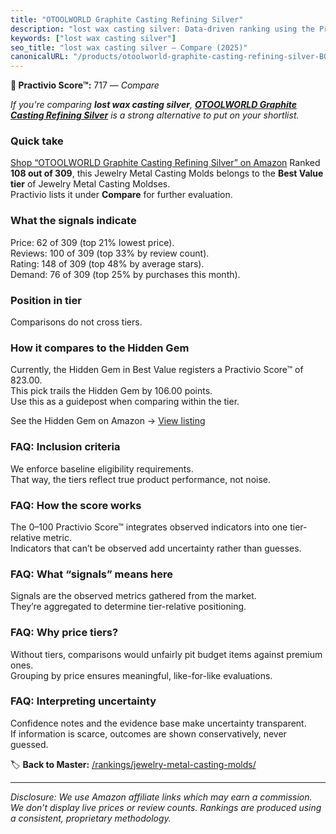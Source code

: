 ```yaml
---
title: "OTOOLWORLD Graphite Casting Refining Silver"
description: "lost wax casting silver: Data-driven ranking using the Practivio Score™. Positioned by quality, value, demand, findability, momentum."
keywords: ["lost wax casting silver"]
seo_title: "lost wax casting silver — Compare (2025)"
canonicalURL: "/products/otoolworld-graphite-casting-refining-silver-B08LP7DH6D/"
---
```


**🛒 Practivio Score™:** 717 — _Compare_


*If you're comparing **lost wax casting silver**, **[OTOOLWORLD Graphite Casting Refining Silver](https://www.amazon.com/dp/B08LP7DH6D?tag=practivio-20)** is a strong alternative to put on your shortlist.*
### Quick take
[Shop “OTOOLWORLD Graphite Casting Refining Silver” on Amazon](https://www.amazon.com/dp/B08LP7DH6D?tag=practivio-20)
Ranked **108 out of 309**, this Jewelry Metal Casting Molds belongs to the **Best Value tier** of Jewelry Metal Casting Moldses.  
Practivio lists it under **Compare** for further evaluation.

### What the signals indicate
Price: 62 of 309 (top 21% lowest price).  
Reviews: 100 of 309 (top 33% by review count).  
Rating: 148 of 309 (top 48% by average stars).  
Demand: 76 of 309 (top 25% by purchases this month).

### Position in tier
Comparisons do not cross tiers.

### How it compares to the Hidden Gem
Currently, the Hidden Gem in Best Value registers a Practivio Score™ of 823.00.  
This pick trails the Hidden Gem by 106.00 points.  
Use this as a guidepost when comparing within the tier.  

See the Hidden Gem on Amazon → [View listing](https://www.amazon.com/dp/B08PBWJB79?tag=practivio-20)

### FAQ: Inclusion criteria
We enforce baseline eligibility requirements.  
That way, the tiers reflect true product performance, not noise.

### FAQ: How the score works
The 0–100 Practivio Score™ integrates observed indicators into one tier-relative metric.  
Indicators that can’t be observed add uncertainty rather than guesses.

### FAQ: What “signals” means here
Signals are the observed metrics gathered from the market.  
They’re aggregated to determine tier-relative positioning.

### FAQ: Why price tiers?
Without tiers, comparisons would unfairly pit budget items against premium ones.  
Grouping by price ensures meaningful, like-for-like evaluations.

### FAQ: Interpreting uncertainty
Confidence notes and the evidence base make uncertainty transparent.  
If information is scarce, outcomes are shown conservatively, never guessed.

<!-- Missing template for Compare/CompareWithinPriceClass -->


🏷️ **Back to Master:** [/rankings/jewelry-metal-casting-molds/](/rankings/jewelry-metal-casting-molds/)

---
_Disclosure: We use Amazon affiliate links which may earn a commission. We don’t display live prices or review counts. Rankings are produced using a consistent, proprietary methodology._

